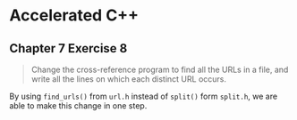 # Accelerated C++
## Chapter 7 Exercise 8

>Change the cross-reference program to find all the URLs in a file, and write all the lines
>on which each distinct URL occurs.

By using `find_urls()` from `url.h` instead of `split()` form `split.h`, we are able 
to make this change in one step.
